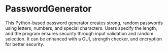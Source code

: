 # PasswordGenerator
This Python-based password generator creates strong, random passwords using letters, numbers, and special characters. Users specify the length, and the program ensures security through input validation and random selection. It can be enhanced with a GUI, strength checker, and encryption for better security. 
